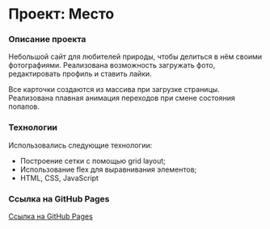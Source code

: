 # Проект: Место

### Описание проекта

Небольшой сайт для любителей природы, чтобы делиться в нём своими фотографиями.
Реализована возможность загружать фото, редактировать профиль и ставить лайки.

Все карточки создаются из массива при загрузке страницы. Реализована плавная анимация переходов при смене состояния попапов.

### Технологии

Использовались следующие технологии:

* Построение сетки с помощью grid layout;
* Использование flex для выравнивания элементов;
* HTML, CSS, JavaScript

### Ссылка на GitHub Pages

[Ссылка на GitHub Pages](https://zoomkolol.github.io/mesto-project/)
